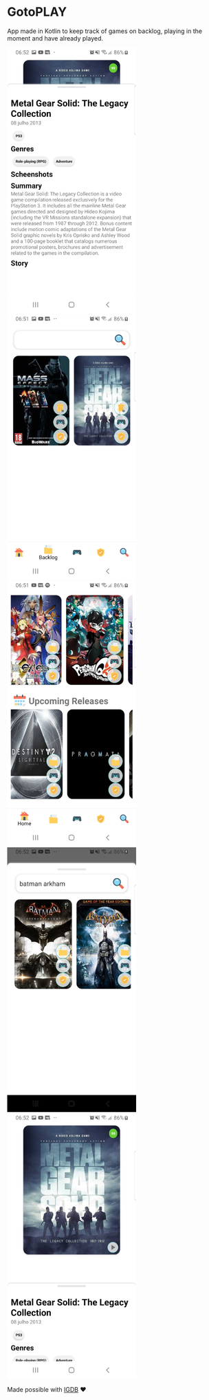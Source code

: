 # GotoPLAY
App made in Kotlin to keep track of games on backlog, playing in the moment and have already played.

<img src="./screenshots/gotoplay1.jpg" width="300" />
<img src="./screenshots/gotoplay2.jpg" width="300" />
<img src="./screenshots/gotoplay3.jpg" width="300" />
<img src="./screenshots/gotoplay4.jpg" width="300" />
<img src="./screenshots/gotoplay5.jpg" width="300" />

Made possible with [IGDB](https://www.igdb.com/discover) :heart:

